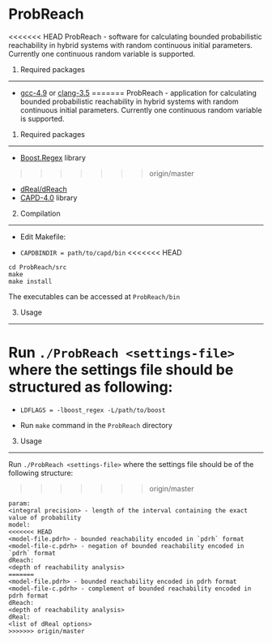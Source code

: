 ProbReach
=========
<<<<<<< HEAD
ProbReach - software for calculating bounded probabilistic reachability in hybrid systems with random continuous initial parameters. Currently one continuous random variable is supported.

1. Required packages
--------------------
- [gcc-4.9](https://gcc.gnu.org/gcc-4.9/) or [clang-3.5](http://clang.llvm.org/docs/ReleaseNotes.html)
=======
ProbReach - application for calculating bounded probabilistic reachability in hybrid systems with random continuous initial parameters. Currently one continuous random variable is supported.

1. Required packages
--------------------
- [Boost.Regex](http://www.boost.org/doc/libs/1_55_0/libs/regex/doc/html/index.html) library
>>>>>>> origin/master
- [dReal/dReach](http://dreal.cs.cmu.edu/)
- [CAPD-4.0](http://capd.ii.uj.edu.pl/) library

2. Compilation
--------------------
- Edit Makefile:
 * `CAPDBINDIR = path/to/capd/bin`
<<<<<<< HEAD

```
cd ProbReach/src
make
make install
```

The executables can be accessed at `ProbReach/bin`

3. Usage
--------------------
Run `./ProbReach <settings-file>` where the settings file should be structured as following:
=======
 * `LDFLAGS = -lboost_regex -L/path/to/boost`

- Run `make` command in the `ProbReach` directory


3. Usage
--------------------
Run `./ProbReach <settings-file>` where the settings file should be of the following structure:
>>>>>>> origin/master

```
param:
<integral precision> - length of the interval containing the exact value of probability
model:
<<<<<<< HEAD
<model-file.pdrh> - bounded reachability encoded in `pdrh` format
<model-file-c.pdrh> - negation of bounded reachability encoded in `pdrh` format
dReach:
<depth of reachability analysis>
=======
<model-file.pdrh> - bounded reachability encoded in pdrh format
<model-file-c.pdrh> - complement of bounded reachability encoded in pdrh format
dReach:
<depth of reachability analysis>
dReal:
<list of dReal options>
>>>>>>> origin/master
```